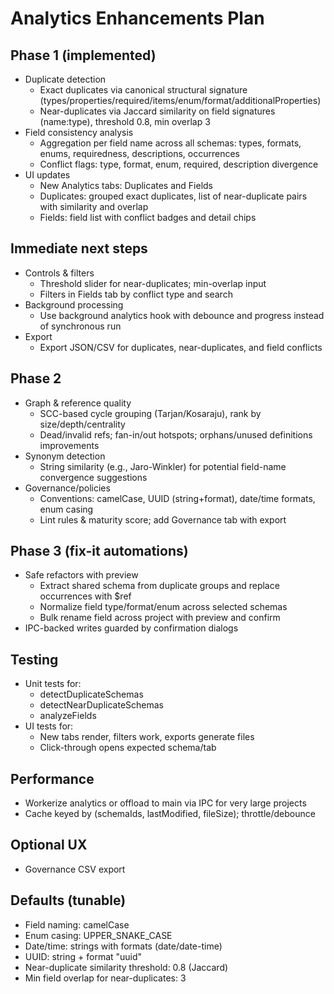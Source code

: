 # Analytics Enhancements Plan

## Phase 1 (implemented)

- Duplicate detection
  - Exact duplicates via canonical structural signature (types/properties/required/items/enum/format/additionalProperties)
  - Near-duplicates via Jaccard similarity on field signatures (name:type), threshold 0.8, min overlap 3
- Field consistency analysis
  - Aggregation per field name across all schemas: types, formats, enums, requiredness, descriptions, occurrences
  - Conflict flags: type, format, enum, required, description divergence
- UI updates
  - New Analytics tabs: Duplicates and Fields
  - Duplicates: grouped exact duplicates, list of near-duplicate pairs with similarity and overlap
  - Fields: field list with conflict badges and detail chips

## Immediate next steps

- Controls & filters
  - Threshold slider for near-duplicates; min-overlap input
  - Filters in Fields tab by conflict type and search
- Background processing
  - Use background analytics hook with debounce and progress instead of synchronous run
- Export
  - Export JSON/CSV for duplicates, near-duplicates, and field conflicts

## Phase 2

- Graph & reference quality
  - SCC-based cycle grouping (Tarjan/Kosaraju), rank by size/depth/centrality
  - Dead/invalid refs; fan-in/out hotspots; orphans/unused definitions improvements
- Synonym detection
  - String similarity (e.g., Jaro-Winkler) for potential field-name convergence suggestions
- Governance/policies
  - Conventions: camelCase, UUID (string+format), date/time formats, enum casing
  - Lint rules & maturity score; add Governance tab with export

## Phase 3 (fix-it automations)

- Safe refactors with preview
  - Extract shared schema from duplicate groups and replace occurrences with $ref
  - Normalize field type/format/enum across selected schemas
  - Bulk rename field across project with preview and confirm
- IPC-backed writes guarded by confirmation dialogs

## Testing

- Unit tests for:
  - detectDuplicateSchemas
  - detectNearDuplicateSchemas
  - analyzeFields
- UI tests for:
  - New tabs render, filters work, exports generate files
  - Click-through opens expected schema/tab

## Performance

- Workerize analytics or offload to main via IPC for very large projects
- Cache keyed by (schemaIds, lastModified, fileSize); throttle/debounce

## Optional UX

- Governance CSV export

## Defaults (tunable)

- Field naming: camelCase
- Enum casing: UPPER_SNAKE_CASE
- Date/time: strings with formats (date/date-time)
- UUID: string + format "uuid"
- Near-duplicate similarity threshold: 0.8 (Jaccard)
- Min field overlap for near-duplicates: 3
